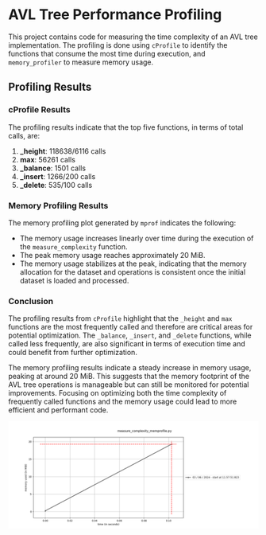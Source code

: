 # AVL Tree Performance Profiling

This project contains code for measuring the time complexity of an AVL tree implementation. The profiling is done using `cProfile` to identify the functions that consume the most time during execution, and `memory_profiler` to measure memory usage.

## Profiling Results

### cProfile Results

The profiling results indicate that the top five functions, in terms of total calls, are:

1. **_height**: 118638/6116 calls
2. **max**: 56261 calls
3. **_balance**: 1501 calls
4. **_insert**: 1266/200 calls
5. **_delete**: 535/100 calls

### Memory Profiling Results

The memory profiling plot generated by `mprof` indicates the following:

- The memory usage increases linearly over time during the execution of the `measure_complexity` function.
- The peak memory usage reaches approximately 20 MiB.
- The memory usage stabilizes at the peak, indicating that the memory allocation for the dataset and operations is consistent once the initial dataset is loaded and processed.

### Conclusion

The profiling results from `cProfile` highlight that the `_height` and `max` functions are the most frequently called and therefore are critical areas for potential optimization. The `_balance`, `_insert`, and `_delete` functions, while called less frequently, are also significant in terms of execution time and could benefit from further optimization.

The memory profiling results indicate a steady increase in memory usage, peaking at around 20 MiB. This suggests that the memory footprint of the AVL tree operations is manageable but can still be monitored for potential improvements. Focusing on optimizing both the time complexity of frequently called functions and the memory usage could lead to more efficient and performant code.

![Memory Profiling Plot](Figure_1.png)